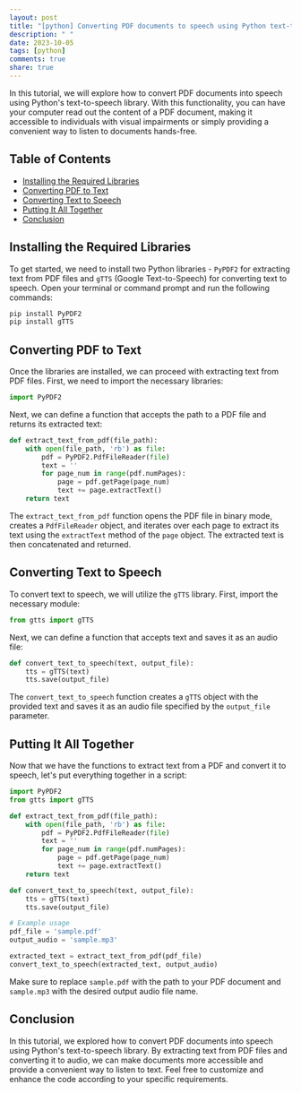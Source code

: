 ```yaml
---
layout: post
title: "[python] Converting PDF documents to speech using Python text-to-speech"
description: " "
date: 2023-10-05
tags: [python]
comments: true
share: true
---
```


In this tutorial, we will explore how to convert PDF documents into speech using Python's text-to-speech library. With this functionality, you can have your computer read out the content of a PDF document, making it accessible to individuals with visual impairments or simply providing a convenient way to listen to documents hands-free.

## Table of Contents
- [Installing the Required Libraries](#installing-the-required-libraries)
- [Converting PDF to Text](#converting-pdf-to-text)
- [Converting Text to Speech](#converting-text-to-speech)
- [Putting It All Together](#putting-it-all-together)
- [Conclusion](#conclusion)

## Installing the Required Libraries

To get started, we need to install two Python libraries - `PyPDF2` for extracting text from PDF files and `gTTS` (Google Text-to-Speech) for converting text to speech. Open your terminal or command prompt and run the following commands:

```python
pip install PyPDF2
pip install gTTS
```

## Converting PDF to Text

Once the libraries are installed, we can proceed with extracting text from PDF files. First, we need to import the necessary libraries:

```python
import PyPDF2
```

Next, we can define a function that accepts the path to a PDF file and returns its extracted text:

```python
def extract_text_from_pdf(file_path):
    with open(file_path, 'rb') as file:
        pdf = PyPDF2.PdfFileReader(file)
        text = ''
        for page_num in range(pdf.numPages):
            page = pdf.getPage(page_num)
            text += page.extractText()
    return text
```

The `extract_text_from_pdf` function opens the PDF file in binary mode, creates a `PdfFileReader` object, and iterates over each page to extract its text using the `extractText` method of the `page` object. The extracted text is then concatenated and returned.

## Converting Text to Speech

To convert text to speech, we will utilize the `gTTS` library. First, import the necessary module:

```python
from gtts import gTTS
```

Next, we can define a function that accepts text and saves it as an audio file:

```python
def convert_text_to_speech(text, output_file):
    tts = gTTS(text)
    tts.save(output_file)
```

The `convert_text_to_speech` function creates a `gTTS` object with the provided text and saves it as an audio file specified by the `output_file` parameter.

## Putting It All Together

Now that we have the functions to extract text from a PDF and convert it to speech, let's put everything together in a script:

```python
import PyPDF2
from gtts import gTTS

def extract_text_from_pdf(file_path):
    with open(file_path, 'rb') as file:
        pdf = PyPDF2.PdfFileReader(file)
        text = ''
        for page_num in range(pdf.numPages):
            page = pdf.getPage(page_num)
            text += page.extractText()
    return text

def convert_text_to_speech(text, output_file):
    tts = gTTS(text)
    tts.save(output_file)

# Example usage
pdf_file = 'sample.pdf'
output_audio = 'sample.mp3'

extracted_text = extract_text_from_pdf(pdf_file)
convert_text_to_speech(extracted_text, output_audio)
```

Make sure to replace `sample.pdf` with the path to your PDF document and `sample.mp3` with the desired output audio file name. 

## Conclusion

In this tutorial, we explored how to convert PDF documents into speech using Python's text-to-speech library. By extracting text from PDF files and converting it to audio, we can make documents more accessible and provide a convenient way to listen to text. Feel free to customize and enhance the code according to your specific requirements.